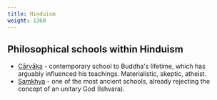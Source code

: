 ```yaml
---
title: Hinduism
weight: 1360
---
```


## Philosophical schools within Hinduism

+ [Cārvāka](http://en.wikipedia.org/wiki/C%C4%81rv%C4%81ka) - contemporary school to Buddha's lifetime, which has arguably influenced his teachings. Materialistic, skeptic, atheist.
+ [Samkhya](http://en.wikipedia.org/wiki/Samkhya) - one of the most ancient schools, already rejecting the concept of an unitary God (Ishvara).
